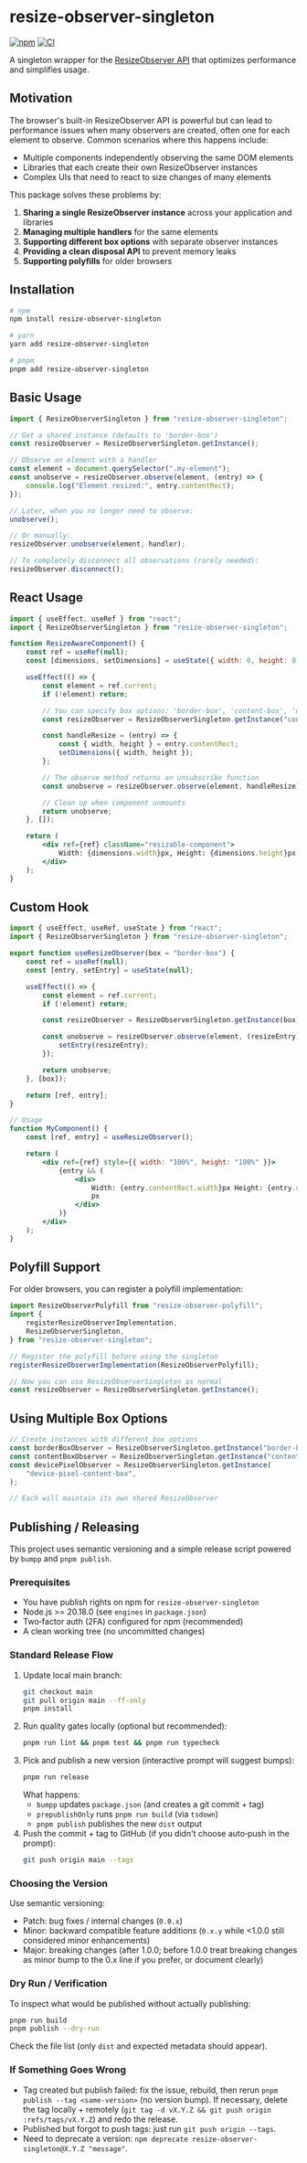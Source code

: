 # resize-observer-singleton

[![npm](https://img.shields.io/npm/v/resize-observer-singleton.svg)](https://npmjs.com/package/resize-observer-singleton)
[![CI](https://github.com/ianduvall/resize-observer-singleton/actions/workflows/ci.yml/badge.svg)](https://github.com/ianduvall/resize-observer-singleton/actions/workflows/ci.yml)

A singleton wrapper for the [ResizeObserver API](https://developer.mozilla.org/en-US/docs/Web/API/ResizeObserver) that optimizes performance and simplifies usage.

## Motivation

The browser's built-in ResizeObserver API is powerful but can lead to performance issues when many observers are created, often one for each element to observe. Common scenarios where this happens include:

- Multiple components independently observing the same DOM elements
- Libraries that each create their own ResizeObserver instances
- Complex UIs that need to react to size changes of many elements

This package solves these problems by:

1. **Sharing a single ResizeObserver instance** across your application and libraries
2. **Managing multiple handlers** for the same elements
3. **Supporting different box options** with separate observer instances
4. **Providing a clean disposal API** to prevent memory leaks
5. **Supporting polyfills** for older browsers

## Installation

```bash
# npm
npm install resize-observer-singleton

# yarn
yarn add resize-observer-singleton

# pnpm
pnpm add resize-observer-singleton
```

## Basic Usage

```javascript
import { ResizeObserverSingleton } from "resize-observer-singleton";

// Get a shared instance (defaults to 'border-box')
const resizeObserver = ResizeObserverSingleton.getInstance();

// Observe an element with a handler
const element = document.querySelector(".my-element");
const unobserve = resizeObserver.observe(element, (entry) => {
	console.log("Element resized:", entry.contentRect);
});

// Later, when you no longer need to observe:
unobserve();

// Or manually:
resizeObserver.unobserve(element, handler);

// To completely disconnect all observations (rarely needed):
resizeObserver.disconnect();
```

## React Usage

```jsx
import { useEffect, useRef } from "react";
import { ResizeObserverSingleton } from "resize-observer-singleton";

function ResizeAwareComponent() {
	const ref = useRef(null);
	const [dimensions, setDimensions] = useState({ width: 0, height: 0 });

	useEffect(() => {
		const element = ref.current;
		if (!element) return;

		// You can specify box options: 'border-box', 'content-box', 'device-pixel-content-box'
		const resizeObserver = ResizeObserverSingleton.getInstance("content-box");

		const handleResize = (entry) => {
			const { width, height } = entry.contentRect;
			setDimensions({ width, height });
		};

		// The observe method returns an unsubscribe function
		const unobserve = resizeObserver.observe(element, handleResize);

		// Clean up when component unmounts
		return unobserve;
	}, []);

	return (
		<div ref={ref} className="resizable-component">
			Width: {dimensions.width}px, Height: {dimensions.height}px
		</div>
	);
}
```

## Custom Hook

```jsx
import { useEffect, useRef, useState } from "react";
import { ResizeObserverSingleton } from "resize-observer-singleton";

export function useResizeObserver(box = "border-box") {
	const ref = useRef(null);
	const [entry, setEntry] = useState(null);

	useEffect(() => {
		const element = ref.current;
		if (!element) return;

		const resizeObserver = ResizeObserverSingleton.getInstance(box);

		const unobserve = resizeObserver.observe(element, (resizeEntry) => {
			setEntry(resizeEntry);
		});

		return unobserve;
	}, [box]);

	return [ref, entry];
}

// Usage
function MyComponent() {
	const [ref, entry] = useResizeObserver();

	return (
		<div ref={ref} style={{ width: "100%", height: "100%" }}>
			{entry && (
				<div>
					Width: {entry.contentRect.width}px Height: {entry.contentRect.height}
					px
				</div>
			)}
		</div>
	);
}
```

## Polyfill Support

For older browsers, you can register a polyfill implementation:

```javascript
import ResizeObserverPolyfill from "resize-observer-polyfill";
import {
	registerResizeObserverImplementation,
	ResizeObserverSingleton,
} from "resize-observer-singleton";

// Register the polyfill before using the singleton
registerResizeObserverImplementation(ResizeObserverPolyfill);

// Now you can use ResizeObserverSingleton as normal
const resizeObserver = ResizeObserverSingleton.getInstance();
```

## Using Multiple Box Options

```javascript
// Create instances with different box options
const borderBoxObserver = ResizeObserverSingleton.getInstance("border-box");
const contentBoxObserver = ResizeObserverSingleton.getInstance("content-box");
const devicePixelObserver = ResizeObserverSingleton.getInstance(
	"device-pixel-content-box",
);

// Each will maintain its own shared ResizeObserver
```

## Publishing / Releasing

This project uses semantic versioning and a simple release script powered by `bumpp` and `pnpm publish`.

### Prerequisites

- You have publish rights on npm for `resize-observer-singleton`
- Node.js >= 20.18.0 (see `engines` in `package.json`)
- Two‑factor auth (2FA) configured for npm (recommended)
- A clean working tree (no uncommitted changes)

### Standard Release Flow

1. Update local main branch:
   ```bash
   git checkout main
   git pull origin main --ff-only
   pnpm install
   ```
2. Run quality gates locally (optional but recommended):
   ```bash
   pnpm run lint && pnpm test && pnpm run typecheck
   ```
3. Pick and publish a new version (interactive prompt will suggest bumps):
   ```bash
   pnpm run release
   ```
   What happens:
   - `bumpp` updates `package.json` (and creates a git commit + tag)
   - `prepublishOnly` runs `pnpm run build` (via `tsdown`)
   - `pnpm publish` publishes the new `dist` output
4. Push the commit + tag to GitHub (if you didn't choose auto‑push in the prompt):
   ```bash
   git push origin main --tags
   ```

### Choosing the Version

Use semantic versioning:

- Patch: bug fixes / internal changes (`0.0.x`)
- Minor: backward compatible feature additions (`0.x.y` while <1.0.0 still considered minor enhancements)
- Major: breaking changes (after 1.0.0; before 1.0.0 treat breaking changes as minor bump to the 0.x line if you prefer, or document clearly)

### Dry Run / Verification

To inspect what would be published without actually publishing:

```bash
pnpm run build
pnpm publish --dry-run
```

Check the file list (only `dist` and expected metadata should appear).

### If Something Goes Wrong

- Tag created but publish failed: fix the issue, rebuild, then rerun `pnpm publish --tag <same-version>` (no version bump). If necessary, delete the tag locally + remotely (`git tag -d vX.Y.Z && git push origin :refs/tags/vX.Y.Z`) and redo the release.
- Published but forgot to push tags: just run `git push origin --tags`.
- Need to deprecate a version: `npm deprecate resize-observer-singleton@X.Y.Z "message"`.
